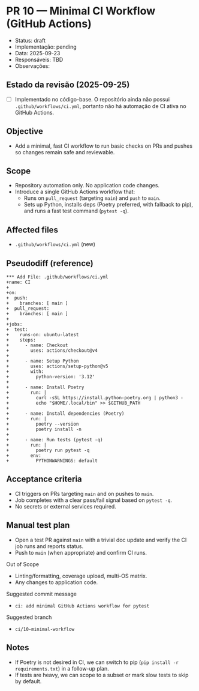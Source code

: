 # PR 10 — Minimal CI Workflow (GitHub Actions)
- Status: draft
- Implementação: pending
- Data: 2025-09-23
- Responsáveis: TBD
- Observações:


## Estado da revisão (2025-09-25)

- [ ] Implementado no código-base. O repositório ainda não possui `.github/workflows/ci.yml`, portanto não há automação de CI ativa no GitHub Actions.


## Objective
- Add a minimal, fast CI workflow to run basic checks on PRs and pushes so changes remain safe and reviewable.

## Scope
- Repository automation only. No application code changes.
- Introduce a single GitHub Actions workflow that:
  - Runs on `pull_request` (targeting `main`) and `push` to `main`.
  - Sets up Python, installs deps (Poetry preferred, with fallback to pip), and runs a fast test command (`pytest -q`).

## Affected files
- `.github/workflows/ci.yml` (new)

## Pseudodiff (reference)
```
*** Add File: .github/workflows/ci.yml
+name: CI
+
+on:
+  push:
+    branches: [ main ]
+  pull_request:
+    branches: [ main ]
+
+jobs:
+  test:
+    runs-on: ubuntu-latest
+    steps:
+      - name: Checkout
+        uses: actions/checkout@v4
+
+      - name: Setup Python
+        uses: actions/setup-python@v5
+        with:
+          python-version: '3.12'
+
+      - name: Install Poetry
+        run: |
+          curl -sSL https://install.python-poetry.org | python3 -
+          echo "$HOME/.local/bin" >> $GITHUB_PATH
+
+      - name: Install dependencies (Poetry)
+        run: |
+          poetry --version
+          poetry install -n
+
+      - name: Run tests (pytest -q)
+        run: |
+          poetry run pytest -q
+        env:
+          PYTHONWARNINGS: default
```

## Acceptance criteria
- CI triggers on PRs targeting `main` and on pushes to `main`.
- Job completes with a clear pass/fail signal based on `pytest -q`.
- No secrets or external services required.

## Manual test plan
- Open a test PR against `main` with a trivial doc update and verify the CI job runs and reports status.
- Push to `main` (when appropriate) and confirm CI runs.

Out of Scope
- Linting/formatting, coverage upload, multi-OS matrix.
- Any changes to application code.

Suggested commit message
- `ci: add minimal GitHub Actions workflow for pytest`

Suggested branch
- `ci/10-minimal-workflow`

## Notes
- If Poetry is not desired in CI, we can switch to pip (`pip install -r requirements.txt`) in a follow-up plan.
- If tests are heavy, we can scope to a subset or mark slow tests to skip by default.
